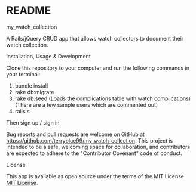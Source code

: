 # README

my_watch_collection  

A Rails/jQuery CRUD app that allows watch collectors to document their watch collection.  

Installation, Usage & Development  

Clone this repository to your computer and run the following commands in your terminal:  

1. bundle install  
2. rake db:migrate  
3. rake db:seed (Loads the complications table with watch complications)  
                (There are a few sample users which are commented out)  
4. rails s  

Then sign up / sign in  

Bug reports and pull requests are welcome on GitHub at https://github.com/terryblue99/my_watch_collection. This project is intended to be a safe, welcoming space for collaboration, and contributors are expected to adhere to the "Contributor Covenant" code of conduct.  

License  

This app is available as open source under the terms of the MIT License [MIT License](http://opensource.org/licenses/MIT).  
